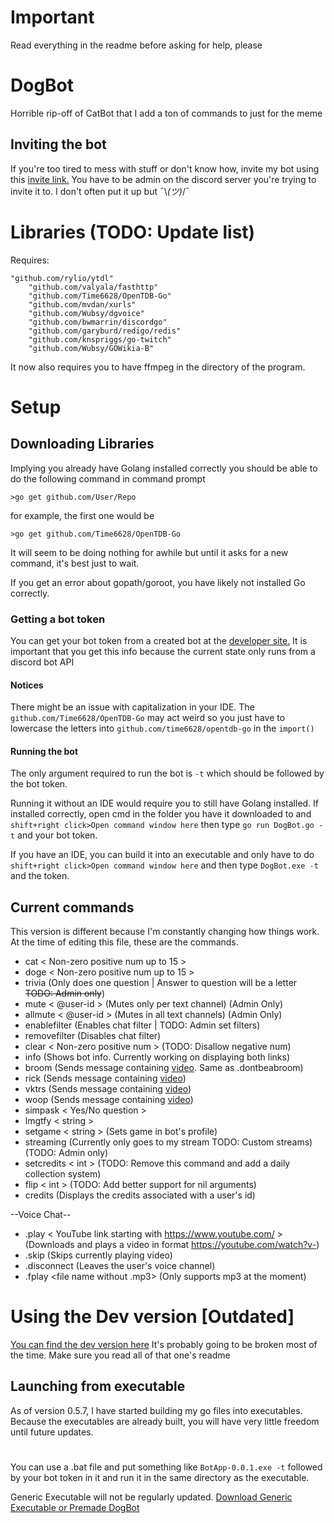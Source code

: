 # Important
Read everything in the readme before asking for help, please
# DogBot
Horrible rip-off of CatBot that I add a ton of commands to just for the meme
## Inviting the bot
If you're too tired to mess with stuff or don't know how, invite my bot using this [invite link.](https://discordapp.com/oauth2/authorize?client_id=269321947278606336&scope=bot&permissions=268446782) You have to be admin on the discord server you're trying to invite it to. I don't often put it up but ¯\\_(ツ)_/¯



# Libraries (TODO: Update list)
Requires:
```
"github.com/rylio/ytdl"
	"github.com/valyala/fasthttp"
	"github.com/Time6628/OpenTDB-Go"
	"github.com/mvdan/xurls"
	"github.com/Wubsy/dgvoice"
	"github.com/bwmarrin/discordgo"
	"github.com/garyburd/redigo/redis"
	"github.com/knspriggs/go-twitch"
	"github.com/Wubsy/GOWikia-B"
```
It now also requires you to have ffmpeg in the directory of the program.
# Setup
## Downloading Libraries
Implying you already have Golang installed correctly you should be able to do the following command in command prompt
```
>go get github.com/User/Repo
```
for example, the first one would be
```
>go get github.com/Time6628/OpenTDB-Go
```
It will seem to be doing nothing for awhile but until it asks for a new command, it's best just to wait.

If you get an error about gopath/goroot, you have likely not installed Go correctly.

### Getting a bot token
You can get your bot token from a created bot at the [developer site.](https://discordapp.com/developers/applications/me)
It is important that you get this info because the current state only runs from a discord bot API
#### Notices
There might be an issue with capitalization in your IDE. The `github.com/Time6628/OpenTDB-Go` may act weird so you just have to lowercase the letters into `github.com/time6628/opentdb-go` in the ```import()```

#### Running the bot
The only argument required to run the bot is `-t` which should be followed by the bot token.

Running it without an IDE would require you to still have Golang installed. If installed correctly, open cmd in the folder you have it downloaded to and `shift+right click>Open command window here` then type `go run DogBot.go -t` and your bot token.

If you have an IDE, you can build it into an executable and only have to do `shift+right click>Open command window here` and then type `DogBot.exe -t` and the token.

 ## Current commands
 This version is different because I'm constantly changing how things work. At the time of editing this file, these are the commands.
 - cat < Non-zero positive num up to 15 >
 - doge < Non-zero positive num up to 15 >
 - trivia (Only does one question | Answer to question will be a letter ~~TODO: Admin only~~)
 - mute < @user-id > (Mutes only per text channel) (Admin Only)
 - allmute < @user-id > (Mutes in all text channels) (Admin Only) 
 - enablefilter (Enables chat filter | TODO: Admin set filters)
 - removefilter (Disables chat filter)
 - clear < Non-zero positive num > (TODO: Disallow negative num)
 - info (Shows bot info. Currently working on displaying both links)
 - broom (Sends message containing [video](https://youtu.be/sSPIMgtcQnU). Same as .dontbeabroom)
 - rick (Sends message containing [video](https://www.youtube.com/watch?v=dQw4w9WgXcQ))
 - vktrs (Sends message containing [video](https://www.youtube.com/watch?v=Iwuy4hHO3YQ))
 - woop (Sends message containing [video](https://www.youtube.com/watch?v=k1Oom5r-cWY))
 - simpask < Yes/No question >
 - lmgtfy < string >
 - setgame < string > (Sets game in bot's profile)
 - streaming (Currently only goes to my stream TODO: Custom streams) (TODO: Admin only)
 - setcredits < int > (TODO: Remove this command and add a daily collection system)
 - flip < int > (TODO: Add better support for nil arguments)
 - credits (Displays the credits associated with a user's id)
 
 --Voice Chat--
 
 - .play < YouTube link starting with https://www.youtube.com/ > (Downloads and plays a video in format https://youtube.com/watch?v-) 
 - .skip (Skips currently playing video)
 - .disconnect (Leaves the user's voice channel)
 - .fplay <file name without .mp3> (Only supports mp3 at the moment)
  
# Using the Dev version [Outdated]
[You can find the dev version here](https://github.com/Wubsy/DogBot/tree/dev)
It's probably going to be broken most of the time. Make sure you read all of that one's readme

## Launching from executable
As of version 0.5.7, I have started building my go files into executables. Because the executables are already built, you will have very little freedom until future updates. 
#
You can use a .bat file and put something like `BotApp-0.0.1.exe -t` followed by your bot token in it and run it in the same directory as the executable. 

Generic Executable will not be regularly updated.
[Download Generic Executable or Premade DogBot]()
